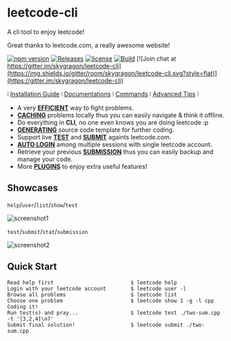 # leetcode-cli

A cli tool to enjoy leetcode!

Great thanks to leetcode.com, a really awesome website!

[![npm version](https://img.shields.io/npm/v/leetcode-cli.svg?style=flat)](https://www.npmjs.com/package/leetcode-cli)
[![Releases](https://img.shields.io/github/release/skygragon/leetcode-cli.svg?style=flat)](https://github.com/skygragon/leetcode-cli/releases)
[![license](https://img.shields.io/npm/l/leetcode-cli.svg?style=flat)](https://github.com/skygragon/leetcode-cli/blob/master/LICENSE)
[![Build](https://img.shields.io/travis/skygragon/leetcode-cli.svg?style=flat)](https://travis-ci.org/skygragon/leetcode-cli)
[![Join chat at https://gitter.im/skygragon/leetcode-cli](https://img.shields.io/gitter/room/skygragon/leetcode-cli.svg?style=flat)](https://gitter.im/skygragon/leetcode-cli)

⦙ [Installation Guide](https://skygragon.github.io/leetcode-cli/install) ⦙
[Documentations](https://skygragon.github.io/leetcode-cli/) ⦙
[Commands](https://skygragon.github.io/leetcode-cli/commands) ⦙
[Advanced Tips](https://skygragon.github.io/leetcode-cli/advanced) ⦙

* A very [**EFFICIENT**](#quick-start) way to fight problems.
* [**CACHING**](https://skygragon.github.io/leetcode-cli/advanced#cache) problems locally thus you can easily navigate & think it offline.
* Do everything in **CLI**, no one even knows you are doing leetcode :p
* [**GENERATING**](https://skygragon.github.io/leetcode-cli/commands#show) source code template for further coding.
* Support live [**TEST**](https://skygragon.github.io/leetcode-cli/commands#test) and [**SUBMIT**](https://skygragon.github.io/leetcode-cli/commands#submit) againts leetcode.com.
* [**AUTO LOGIN**](https://skygragon.github.io/leetcode-cli/advanced#auto-login) among multiple sessions with single leetcode account.
* Retrieve your previous [**SUBMISSION**](https://skygragon.github.io/leetcode-cli/commands#submission) thus you can easily backup and manage your code.
* More [**PLUGINS**](https://skygragon.github.io/leetcode-cli/advanced#plugins) to enjoy extra useful features!

## Showcases

`help`/`user`/`list`/`show`/`test`

![screenshot1](https://github.com/skygragon/leetcode-cli/raw/master/docs/screenshots/intro.gif)

`test`/`submit`/`stat`/`submission`

![screenshot2](https://github.com/skygragon/leetcode-cli/raw/master/docs/screenshots/intro2.gif)

## Quick Start

	Read help first                         $ leetcode help
	Login with your leetcode account        $ leetcode user -l
	Browse all problems                     $ leetcode list
	Choose one problem                      $ leetcode show 1 -g -l cpp
	Coding it!
	Run test(s) and pray...                 $ leetcode test ./two-sum.cpp -t '[3,2,4]\n7'
	Submit final solution!                  $ leetcode submit ./two-sum.cpp
